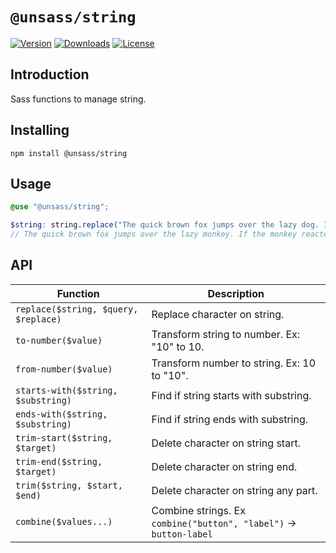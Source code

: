 # `@unsass/string`

[![Version](https://flat.badgen.net/npm/v/@unsass/string)](https://www.npmjs.com/package/@unsass/string)
[![Downloads](https://flat.badgen.net/npm/dt/@unsass/string)](https://www.npmjs.com/package/@unsass/string)
[![License](https://flat.badgen.net/npm/license/@unsass/string)](https://www.npmjs.com/package/@unsass/string)

## Introduction

Sass functions to manage string.

## Installing

```shell
npm install @unsass/string
```

## Usage

```scss
@use "@unsass/string";

$string: string.replace("The quick brown fox jumps over the lazy dog. If the dog reacted, was it really lazy?", "dog", "monkey");
// The quick brown fox jumps over the lazy monkey. If the monkey reacted, was it really lazy?
```

## API

| Function                             | Description                                                        |
|--------------------------------------|--------------------------------------------------------------------|
| `replace($string, $query, $replace)` | Replace character on string.                                       |
| `to-number($value)`                  | Transform string to number. Ex: "10" to 10.                        |
| `from-number($value)`                | Transform number to string. Ex: 10 to "10".                        |
| `starts-with($string, $substring)`   | Find if string starts with substring.                              |
| `ends-with($string, $substring)`     | Find if string ends with substring.                                |
| `trim-start($string, $target)`       | Delete character on string start.                                  |
| `trim-end($string, $target)`         | Delete character on string end.                                    |
| `trim($string, $start, $end)`        | Delete character on string any part.                               |
| `combine($values...)`                | Combine strings. Ex `combine("button", "label")` -> `button-label` |

